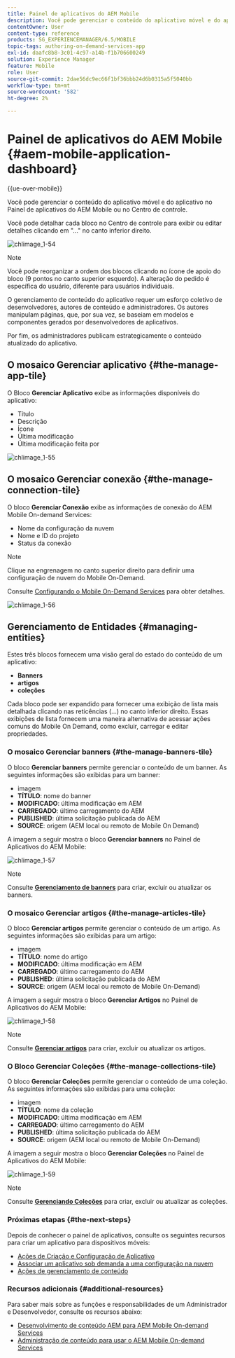 ```yaml
---
title: Painel de aplicativos do AEM Mobile
description: Você pode gerenciar o conteúdo do aplicativo móvel e do aplicativo no Painel de aplicativos do AEM Mobile ou no Centro de controle. Siga esta página para saber mais.
contentOwner: User
content-type: reference
products: SG_EXPERIENCEMANAGER/6.5/MOBILE
topic-tags: authoring-on-demand-services-app
exl-id: daafc8b8-3c01-4c97-a14b-f1b706600249
solution: Experience Manager
feature: Mobile
role: User
source-git-commit: 2dae56dc9ec66f1bf36bbb24d6b0315a5f5040bb
workflow-type: tm+mt
source-wordcount: '582'
ht-degree: 2%

---
```


# Painel de aplicativos do AEM Mobile {#aem-mobile-application-dashboard}

{{ue-over-mobile}}

Você pode gerenciar o conteúdo do aplicativo móvel e do aplicativo no Painel de aplicativos do AEM Mobile ou no Centro de controle.

Você pode detalhar cada bloco no Centro de controle para exibir ou editar detalhes clicando em &quot;...&quot; no canto inferior direito.

![chlimage_1-54](assets/chlimage_1-54.png)

>[!NOTE]
>
>Você pode reorganizar a ordem dos blocos clicando no ícone de apoio do bloco (9 pontos no canto superior esquerdo). A alteração do pedido é específica do usuário, diferente para usuários individuais.

O gerenciamento de conteúdo do aplicativo requer um esforço coletivo de desenvolvedores, autores de conteúdo e administradores. Os autores manipulam páginas, que, por sua vez, se baseiam em modelos e componentes gerados por desenvolvedores de aplicativos.

Por fim, os administradores publicam estrategicamente o conteúdo atualizado do aplicativo.

## O mosaico Gerenciar aplicativo {#the-manage-app-tile}

O Bloco **Gerenciar Aplicativo** exibe as informações disponíveis do aplicativo:

* Título
* Descrição
* Ícone
* Última modificação
* Última modificação feita por

![chlimage_1-55](assets/chlimage_1-55.png)

## O mosaico Gerenciar conexão {#the-manage-connection-tile}

O bloco **Gerenciar Conexão** exibe as informações de conexão do AEM Mobile On-demand Services:

* Nome da configuração da nuvem
* Nome e ID do projeto
* Status da conexão

>[!NOTE]
>
>Clique na engrenagem no canto superior direito para definir uma configuração de nuvem do Mobile On-Demand.
>
>Consulte [Configurando o Mobile On-Demand Services](/help/mobile/mobile-on-demand-associating-an-on-demand-app-to-cloud-configuration.md) para obter detalhes.

![chlimage_1-56](assets/chlimage_1-56.png)

## Gerenciamento de Entidades {#managing-entities}

Estes três blocos fornecem uma visão geral do estado do conteúdo de um aplicativo:

* **Banners**
* **artigos**
* **coleções**

Cada bloco pode ser expandido para fornecer uma exibição de lista mais detalhada clicando nas reticências (...) no canto inferior direito. Essas exibições de lista fornecem uma maneira alternativa de acessar ações comuns do Mobile On Demand, como excluir, carregar e editar propriedades.

### O mosaico Gerenciar banners {#the-manage-banners-tile}

O bloco **Gerenciar banners** permite gerenciar o conteúdo de um banner. As seguintes informações são exibidas para um banner:

* imagem
* **TÍTULO**: nome do banner
* **MODIFICADO**: última modificação em AEM
* **CARREGADO**: último carregamento do AEM
* **PUBLISHED**: última solicitação publicada do AEM
* **SOURCE**: origem (AEM local ou remoto de Mobile On Demand)

A imagem a seguir mostra o bloco **Gerenciar banners** no Painel de Aplicativos do AEM Mobile:

![chlimage_1-57](assets/chlimage_1-57.png)

>[!NOTE]
>
>Consulte **[Gerenciamento de banners](/help/mobile/mobile-on-demand-managing-banners.md)** para criar, excluir ou atualizar os banners.

### O mosaico Gerenciar artigos {#the-manage-articles-tile}

O bloco **Gerenciar artigos** permite gerenciar o conteúdo de um artigo. As seguintes informações são exibidas para um artigo:

* imagem
* **TÍTULO**: nome do artigo
* **MODIFICADO**: última modificação em AEM
* **CARREGADO**: último carregamento do AEM
* **PUBLISHED**: última solicitação publicada do AEM
* **SOURCE**: origem (AEM local ou remoto de Mobile On-Demand)

A imagem a seguir mostra o bloco **Gerenciar Artigos** no Painel de Aplicativos do AEM Mobile:

![chlimage_1-58](assets/chlimage_1-58.png)

>[!NOTE]
>
>Consulte [**Gerenciar artigos**](/help/mobile/mobile-on-demand-managing-articles.md) para criar, excluir ou atualizar os artigos.

### O Bloco Gerenciar Coleções {#the-manage-collections-tile}

O bloco **Gerenciar Coleções** permite gerenciar o conteúdo de uma coleção. As seguintes informações são exibidas para uma coleção:

* imagem
* **TÍTULO**: nome da coleção
* **MODIFICADO**: última modificação em AEM
* **CARREGADO**: último carregamento do AEM
* **PUBLISHED**: última solicitação publicada do AEM
* **SOURCE**: origem (AEM local ou remoto de Mobile On-Demand)

A imagem a seguir mostra o bloco **Gerenciar Coleções** no Painel de Aplicativos do AEM Mobile:

![chlimage_1-59](assets/chlimage_1-59.png)

>[!NOTE]
>
>Consulte **[Gerenciando Coleções](/help/mobile/mobile-on-demand-managing-collections.md)** para criar, excluir ou atualizar as coleções.

### Próximas etapas {#the-next-steps}

Depois de conhecer o painel de aplicativos, consulte os seguintes recursos para criar um aplicativo para dispositivos móveis:

* [Ações de Criação e Configuração de Aplicativo](/help/mobile/mobile-apps-ondemand-application-create-configure-action.md)
* [Associar um aplicativo sob demanda a uma configuração na nuvem](/help/mobile/mobile-on-demand-associating-an-on-demand-app-to-cloud-configuration.md)
* [Ações de gerenciamento de conteúdo](/help/mobile/mobile-apps-ondemand-manage-content-ondemand.md)

### Recursos adicionais {#additional-resources}

Para saber mais sobre as funções e responsabilidades de um Administrador e Desenvolvedor, consulte os recursos abaixo:

* [Desenvolvimento de conteúdo AEM para AEM Mobile On-demand Services](/help/mobile/aem-mobile-on-demand.md)
* [Administração de conteúdo para usar o AEM Mobile On-demand Services](/help/mobile/aem-mobile.md)
